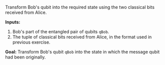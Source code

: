 Transform Bob's qubit into the required state using the two classical bits received from Alice.

**Inputs:** 
1. Bob's part of the entangled pair of qubits `qBob`.
2. The tuple of classical bits received from Alice, in the format used in previous exercise.

**Goal:** 
Transform Bob's qubit `qBob` into the state in which the message qubit had been originally.
